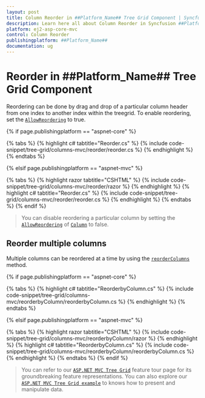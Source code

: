 ```yaml
---
layout: post
title: Column Reorder in ##Platform_Name## Tree Grid Component | Syncfusion
description: Learn here all about Column Reorder in Syncfusion ##Platform_Name## Tree Grid component of Syncfusion Essential JS 2 and more.
platform: ej2-asp-core-mvc
control: Column Reorder
publishingplatform: ##Platform_Name##
documentation: ug
---
```


# Reorder in ##Platform_Name## Tree Grid Component

Reordering can be done by drag and drop of a particular column header from one index to another index within the treegrid. To enable reordering, set the [`AllowReordering`](https://help.syncfusion.com/cr/aspnetcore-js2/Syncfusion.EJ2~Syncfusion.EJ2.TreeGrid.TreeGridColumn~AllowReordering.html) to true.

{% if page.publishingplatform == "aspnet-core" %}

{% tabs %}
{% highlight c# tabtitle="Reorder.cs" %}
{% include code-snippet/tree-grid/columns-mvc/reorder/reorder.cs %}
{% endhighlight %}
{% endtabs %}

{% elsif page.publishingplatform == "aspnet-mvc" %}

{% tabs %}
{% highlight razor tabtitle="CSHTML" %}
{% include code-snippet/tree-grid/columns-mvc/reorder/razor %}
{% endhighlight %}
{% highlight c# tabtitle="Reorder.cs" %}
{% include code-snippet/tree-grid/columns-mvc/reorder/reorder.cs %}
{% endhighlight %}
{% endtabs %}
{% endif %}



> You can disable reordering a particular column by setting the [`AllowReordering`](https://help.syncfusion.com/cr/cref_files/aspnetcore-js2/Syncfusion.EJ2~Syncfusion.EJ2.TreeGrid.TreeGridColumn~AllowReordering.html) of [`Column`](https://help.syncfusion.com/cr/cref_files/aspnetcore-js2/Syncfusion.EJ2~Syncfusion.EJ2.TreeGrid.TreeGridColumn.html) to false.

## Reorder multiple columns

Multiple columns can be reordered at a time by using the [`reorderColumns`](https://ej2.syncfusion.com/documentation/api/grid/#reordercolumns) method.

{% if page.publishingplatform == "aspnet-core" %}

{% tabs %}
{% highlight c# tabtitle="ReorderbyColumn.cs" %}
{% include code-snippet/tree-grid/columns-mvc/reorderbyColumn/reorderbyColumn.cs %}
{% endhighlight %}
{% endtabs %}

{% elsif page.publishingplatform == "aspnet-mvc" %}

{% tabs %}
{% highlight razor tabtitle="CSHTML" %}
{% include code-snippet/tree-grid/columns-mvc/reorderbyColumn/razor %}
{% endhighlight %}
{% highlight c# tabtitle="ReorderbyColumn.cs" %}
{% include code-snippet/tree-grid/columns-mvc/reorderbyColumn/reorderbyColumn.cs %}
{% endhighlight %}
{% endtabs %}
{% endif %}



> You can refer to our [`ASP.NET MVC Tree Grid`](https://www.syncfusion.com/aspnet-mvc-ui-controls/tree-grid) feature tour page for its groundbreaking feature representations. You can also explore our [`ASP.NET MVC Tree Grid example`](https://ej2.syncfusion.com/aspnetmvc/TreeGrid/Overview#/material) to knows how to present and manipulate data.
